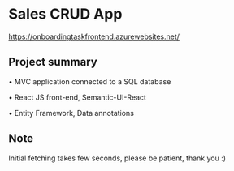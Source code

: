 # Sales CRUD App

https://onboardingtaskfrontend.azurewebsites.net/

## Project summary

•	MVC application connected to a SQL database 

•	React JS front-end, Semantic-UI-React

•	Entity Framework, Data annotations

## Note

Initial fetching takes few seconds, please be patient, thank you :)
